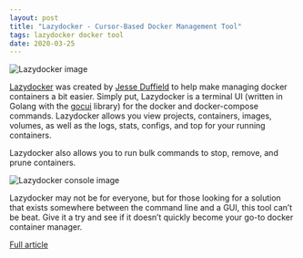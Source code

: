 ```yaml
---
layout: post
title: "Lazydocker - Cursor-Based Docker Management Tool"
tags: lazydocker docker tool
date: 2020-03-25
---
```


![Lazydocker image](https://cdn.thenewstack.io/media/2020/03/d1c7fdb1-59972109-8e9c8480-95cc-11e9-8350-38f7f86ba76d.png)

[Lazydocker](https://github.com/jesseduffield/lazydocker/) was created by 
[Jesse Duffield](https://github.com/jesseduffield) to help make managing docker containers a bit easier. Simply 
put, Lazydocker is a terminal UI (written in Golang with the 
[gocui](https://github.com/jroimartin/gocui) library) for the docker and docker-compose commands. Lazydocker 
allows you view projects, containers, images, volumes, as well as the logs, stats, configs, and top for your 
running containers.

Lazydocker also allows you to run bulk commands to stop, remove, and prune containers.

![Lazydocker console image](https://github.com/jesseduffield/lazydocker/raw/master/docs/resources/demo3.gif)

Lazydocker may not be for everyone, but for those looking for a solution that exists somewhere between the command 
line and a GUI, this tool can’t be beat. Give it a try and see if it doesn’t quickly become your go-to docker 
container manager.

[Full article](https://thenewstack.io/a-look-at-lazydocker-a-cursor-based-docker-management-tool/)
